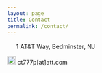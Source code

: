 ```yaml
---
layout: page
title: Contact
permalink: /contact/
---
```


<img src="../assets/images/locationicon.jpg" width="17"> 1 AT&T Way, Bedminster, NJ

<img src="../assets/images/emailicon.jpg" width="20"> ct777p[at]att.com
